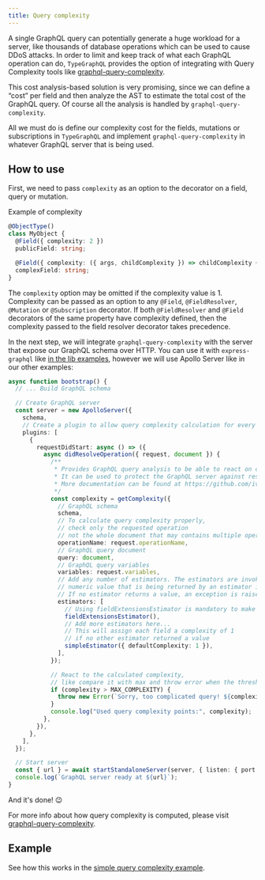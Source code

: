 ```yaml
---
title: Query complexity
---
```


A single GraphQL query can potentially generate a huge workload for a server, like thousands of database operations which can be used to cause DDoS attacks. In order to limit and keep track of what each GraphQL operation can do, `TypeGraphQL` provides the option of integrating with Query Complexity tools like [graphql-query-complexity](https://github.com/ivome/graphql-query-complexity).

This cost analysis-based solution is very promising, since we can define a “cost” per field and then analyze the AST to estimate the total cost of the GraphQL query. Of course all the analysis is handled by `graphql-query-complexity`.

All we must do is define our complexity cost for the fields, mutations or subscriptions in `TypeGraphQL` and implement `graphql-query-complexity` in whatever GraphQL server that is being used.

## How to use

First, we need to pass `complexity` as an option to the decorator on a field, query or mutation.

Example of complexity

```ts
@ObjectType()
class MyObject {
  @Field({ complexity: 2 })
  publicField: string;

  @Field({ complexity: ({ args, childComplexity }) => childComplexity + 1 })
  complexField: string;
}
```

The `complexity` option may be omitted if the complexity value is 1.
Complexity can be passed as an option to any `@Field`, `@FieldResolver`, `@Mutation` or `@Subscription` decorator. If both `@FieldResolver` and `@Field` decorators of the same property have complexity defined, then the complexity passed to the field resolver decorator takes precedence.

In the next step, we will integrate `graphql-query-complexity` with the server that expose our GraphQL schema over HTTP.
You can use it with `express-graphql` like [in the lib examples](https://github.com/slicknode/graphql-query-complexity/blob/b6a000c0984f7391f3b4e886e3df6a7ed1093b07/README.md#usage-with-express-graphql), however we will use Apollo Server like in our other examples:

```ts
async function bootstrap() {
  // ... Build GraphQL schema

  // Create GraphQL server
  const server = new ApolloServer({
    schema,
    // Create a plugin to allow query complexity calculation for every request
    plugins: [
      {
        requestDidStart: async () => ({
          async didResolveOperation({ request, document }) {
            /**
             * Provides GraphQL query analysis to be able to react on complex queries to the GraphQL server
             * It can be used to protect the GraphQL server against resource exhaustion and DoS attacks
             * More documentation can be found at https://github.com/ivome/graphql-query-complexity
             */
            const complexity = getComplexity({
              // GraphQL schema
              schema,
              // To calculate query complexity properly,
              // check only the requested operation
              // not the whole document that may contains multiple operations
              operationName: request.operationName,
              // GraphQL query document
              query: document,
              // GraphQL query variables
              variables: request.variables,
              // Add any number of estimators. The estimators are invoked in order, the first
              // numeric value that is being returned by an estimator is used as the field complexity
              // If no estimator returns a value, an exception is raised
              estimators: [
                // Using fieldExtensionsEstimator is mandatory to make it work with type-graphql
                fieldExtensionsEstimator(),
                // Add more estimators here...
                // This will assign each field a complexity of 1
                // if no other estimator returned a value
                simpleEstimator({ defaultComplexity: 1 }),
              ],
            });

            // React to the calculated complexity,
            // like compare it with max and throw error when the threshold is reached
            if (complexity > MAX_COMPLEXITY) {
              throw new Error(`Sorry, too complicated query! ${complexity} exceeded the maximum allowed complexity of ${MAX_COMPLEXITY}`);
            }
            console.log("Used query complexity points:", complexity);
          },
        }),
      },
    ],
  });

  // Start server
  const { url } = await startStandaloneServer(server, { listen: { port: 4000 } });
  console.log(`GraphQL server ready at ${url}`);
}
```

And it's done! 😉

For more info about how query complexity is computed, please visit [graphql-query-complexity](https://github.com/ivome/graphql-query-complexity).

## Example

See how this works in the [simple query complexity example](https://github.com/MichalLytek/type-graphql/tree/master/examples/query-complexity).
